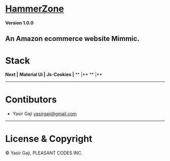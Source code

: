 # [HammerZone](#)

**Version 1.0.0**

## An Amazon ecommerce website Mimmic.

# Stack

**Next |**
**Material Ui |**
**Js-Cookies |**
** |**
** |**

---

# Contibutors

- Yasir Gaji <yasirgaji@gmail.com>

---

# License & Copyright

© Yasir Gaji, PLEASANT CODES INC.
